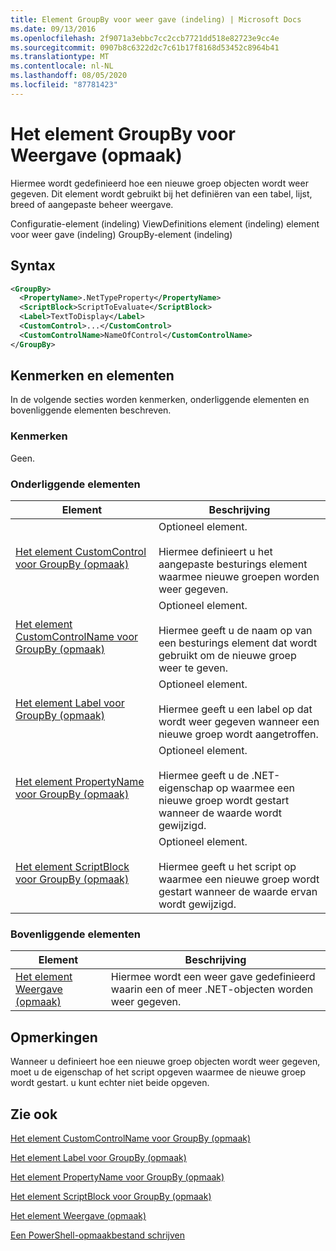 ```yaml
---
title: Element GroupBy voor weer gave (indeling) | Microsoft Docs
ms.date: 09/13/2016
ms.openlocfilehash: 2f9071a3ebbc7cc2ccb7721dd518e82723e9cc4e
ms.sourcegitcommit: 0907b8c6322d2c7c61b17f8168d53452c8964b41
ms.translationtype: MT
ms.contentlocale: nl-NL
ms.lasthandoff: 08/05/2020
ms.locfileid: "87781423"
---
```

# <a name="groupby-element-for-view-format"></a>Het element GroupBy voor Weergave (opmaak)

Hiermee wordt gedefinieerd hoe een nieuwe groep objecten wordt weer gegeven. Dit element wordt gebruikt bij het definiëren van een tabel, lijst, breed of aangepaste beheer weergave.

Configuratie-element (indeling) ViewDefinitions element (indeling) element voor weer gave (indeling) GroupBy-element (indeling)

## <a name="syntax"></a>Syntax

```xml
<GroupBy>
  <PropertyName>.NetTypeProperty</PropertyName>
  <ScriptBlock>ScriptToEvaluate</ScriptBlock>
  <Label>TextToDisplay</Label>
  <CustomControl>...</CustomControl>
  <CustomControlName>NameOfControl</CustomControlName>
</GroupBy>
```

## <a name="attributes-and-elements"></a>Kenmerken en elementen

In de volgende secties worden kenmerken, onderliggende elementen en bovenliggende elementen beschreven.

### <a name="attributes"></a>Kenmerken

Geen.

### <a name="child-elements"></a>Onderliggende elementen

|Element|Beschrijving|
|-------------|-----------------|
|[Het element CustomControl voor GroupBy (opmaak)](./customcontrol-element-for-groupby-format.md)|Optioneel element.<br /><br /> Hiermee definieert u het aangepaste besturings element waarmee nieuwe groepen worden weer gegeven.|
|[Het element CustomControlName voor GroupBy (opmaak)](./customcontrolname-element-for-groupby-format.md)|Optioneel element.<br /><br /> Hiermee geeft u de naam op van een besturings element dat wordt gebruikt om de nieuwe groep weer te geven.|
|[Het element Label voor GroupBy (opmaak)](./label-element-for-groupby-format.md)|Optioneel element.<br /><br /> Hiermee geeft u een label op dat wordt weer gegeven wanneer een nieuwe groep wordt aangetroffen.|
|[Het element PropertyName voor GroupBy (opmaak)](./propertyname-element-for-groupby-format.md)|Optioneel element.<br /><br /> Hiermee geeft u de .NET-eigenschap op waarmee een nieuwe groep wordt gestart wanneer de waarde wordt gewijzigd.|
|[Het element ScriptBlock voor GroupBy (opmaak)](./scriptblock-element-for-groupby-format.md)|Optioneel element.<br /><br /> Hiermee geeft u het script op waarmee een nieuwe groep wordt gestart wanneer de waarde ervan wordt gewijzigd.|

### <a name="parent-elements"></a>Bovenliggende elementen

|Element|Beschrijving|
|-------------|-----------------|
|[Het element Weergave (opmaak)](./view-element-format.md)|Hiermee wordt een weer gave gedefinieerd waarin een of meer .NET-objecten worden weer gegeven.|

## <a name="remarks"></a>Opmerkingen

Wanneer u definieert hoe een nieuwe groep objecten wordt weer gegeven, moet u de eigenschap of het script opgeven waarmee de nieuwe groep wordt gestart. u kunt echter niet beide opgeven.

## <a name="see-also"></a>Zie ook

[Het element CustomControlName voor GroupBy (opmaak)](./customcontrolname-element-for-groupby-format.md)

[Het element Label voor GroupBy (opmaak)](./label-element-for-groupby-format.md)

[Het element PropertyName voor GroupBy (opmaak)](./propertyname-element-for-groupby-format.md)

[Het element ScriptBlock voor GroupBy (opmaak)](./scriptblock-element-for-groupby-format.md)

[Het element Weergave (opmaak)](./view-element-format.md)

[Een PowerShell-opmaakbestand schrijven](./writing-a-powershell-formatting-file.md)
